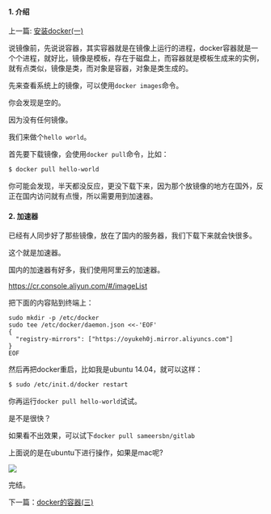 #### 1. 介绍

上一篇: [安装docker(一)](https://www.rails365.net/articles/an-zhuang-docker-yi)

说镜像前，先说说容器，其实容器就是在镜像上运行的进程，docker容器就是一个个进程，就好比，镜像是模板，存在于磁盘上，而容器就是模板生成来的实例，就有点类似，镜像是类，而对象是容器，对象是类生成的。

先来查看系统上的镜像，可以使用`docker images`命令。

你会发现是空的。

因为没有任何镜像。

我们来做个`hello world`。

首先要下载镜像，会使用`docker pull`命令，比如：

``` bash
$ docker pull hello-world
```

你可能会发现，半天都没反应，更没下载下来，因为那个放镜像的地方在国外，反正在国内访问就有点慢，所以需要用到加速器。

#### 2. 加速器

已经有人同步好了那些镜像，放在了国内的服务器，我们下载下来就会快很多。

这个就是加速器。

国内的加速器有好多，我们使用阿里云的加速器。

https://cr.console.aliyun.com/#/imageList

把下面的内容贴到终端上：

```
sudo mkdir -p /etc/docker
sudo tee /etc/docker/daemon.json <<-'EOF'
{
  "registry-mirrors": ["https://oyukeh0j.mirror.aliyuncs.com"]
}
EOF
```

然后再把docker重启，比如我是ubuntu 14.04，就可以这样：

``` bash
$ sudo /etc/init.d/docker restart
```

你再运行`docker pull hello-world`试试。

是不是很快？

如果看不出效果，可以试下`docker pull sameersbn/gitlab`

上面说的是在ubuntu下进行操作，如果是mac呢?

![](https://rails365.oss-cn-shenzhen.aliyuncs.com/uploads/photo/image/212/preview_2017/8212691a289d4247c1986acd0e181692.png)

完结。

下一篇：[docker的容器(三)](https://www.rails365.net/articles/docker-de-rong-qi-san)
